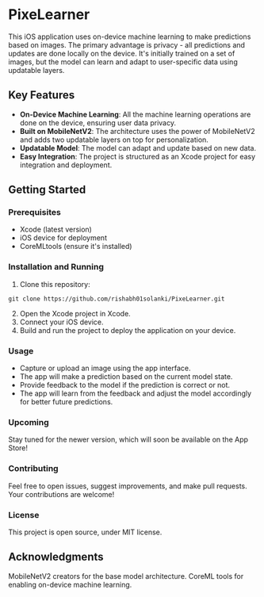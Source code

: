 # PixeLearner

This iOS application uses on-device machine learning to make predictions based on images. The primary advantage is privacy - all predictions and updates are done locally on the device. It's initially trained on a set of images, but the model can learn and adapt to user-specific data using updatable layers.

## Key Features

- **On-Device Machine Learning**: All the machine learning operations are done on the device, ensuring user data privacy.
- **Built on MobileNetV2**: The architecture uses the power of MobileNetV2 and adds two updatable layers on top for personalization.
- **Updatable Model**: The model can adapt and update based on new data.
- **Easy Integration**: The project is structured as an Xcode project for easy integration and deployment.

## Getting Started

### Prerequisites

- Xcode (latest version)
- iOS device for deployment
- CoreMLtools (ensure it's installed)

### Installation and Running

1. Clone this repository:
```
git clone https://github.com/rishabh01solanki/PixeLearner.git
```
2. Open the Xcode project in Xcode.
3. Connect your iOS device.
4. Build and run the project to deploy the application on your device.

### Usage
- Capture or upload an image using the app interface.
- The app will make a prediction based on the current model state.
- Provide feedback to the model if the prediction is correct or not.
- The app will learn from the feedback and adjust the model accordingly for better future predictions.

### Upcoming
Stay tuned for the newer version, which will soon be available on the App Store!

### Contributing
Feel free to open issues, suggest improvements, and make pull requests. Your contributions are welcome!

### License
This project is open source, under MIT license.

## Acknowledgments
MobileNetV2 creators for the base model architecture.
CoreML tools for enabling on-device machine learning.

